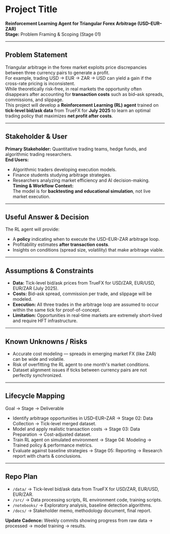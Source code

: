 # Project Title
**Reinforcement Learning Agent for Triangular Forex Arbitrage (USD–EUR–ZAR)**  
**Stage:** Problem Framing & Scoping (Stage 01)  

---

## Problem Statement
Triangular arbitrage in the forex market exploits price discrepancies between three currency pairs to generate a profit.  
For example, trading USD → EUR → ZAR → USD can yield a gain if the cross-rate pricing is inconsistent.  
While theoretically risk-free, in real markets the opportunity often disappears after accounting for **transaction costs** such as bid–ask spreads, commissions, and slippage.  
This project will develop a **Reinforcement Learning (RL) agent** trained on **tick-level bid/ask data** from TrueFX for **July 2025** to learn an optimal trading policy that maximizes **net profit after costs**.

---

## Stakeholder & User
**Primary Stakeholder:** Quantitative trading teams, hedge funds, and algorithmic trading researchers.  
**End Users:**  
- Algorithmic traders developing execution models.  
- Finance students studying arbitrage strategies.  
- Researchers analyzing market efficiency and AI decision-making.  
**Timing & Workflow Context:**  
The model is for **backtesting and educational simulation**, not live market execution.

---

## Useful Answer & Decision
The RL agent will provide:
- A **policy** indicating when to execute the USD–EUR–ZAR arbitrage loop.
- Profitability estimates **after transaction costs**.
- Insights on conditions (spread size, volatility) that make arbitrage viable.

---

## Assumptions & Constraints
- **Data:** Tick-level bid/ask prices from TrueFX for USD/ZAR, EUR/USD, EUR/ZAR (July 2025).
- **Costs:** Bid–ask spread, commission per trade, and slippage will be modeled.
- **Execution:** All three trades in the arbitrage loop are assumed to occur within the same tick for proof-of-concept.
- **Limitation:** Opportunities in real-time markets are extremely short-lived and require HFT infrastructure.

---

## Known Unknowns / Risks
- Accurate cost modeling — spreads in emerging market FX (like ZAR) can be wide and volatile.
- Risk of overfitting the RL agent to one month's market conditions.
- Dataset alignment issues if ticks between currency pairs are not perfectly synchronized.

---

## Lifecycle Mapping
Goal → Stage → Deliverable
- Identify arbitrage opportunities in USD–EUR–ZAR → Stage 02: Data Collection → Tick-level merged dataset.
- Model and apply realistic transaction costs → Stage 03: Data Preparation → Cost-adjusted dataset.
- Train RL agent on simulated environment → Stage 04: Modeling → Trained policy & performance metrics.
- Evaluate against baseline strategies → Stage 05: Reporting → Research report with charts & conclusions.

---

## Repo Plan
- `/data/` → Tick-level bid/ask data from TrueFX for USD/ZAR, EUR/USD, EUR/ZAR.
- `/src/` → Data processing scripts, RL environment code, training scripts.
- `/notebooks/` → Exploratory analysis, baseline detection algorithms.
- `/docs/` → Stakeholder memo, methodology document, final report.

**Update Cadence:** Weekly commits showing progress from raw data → processed → model training → results.
